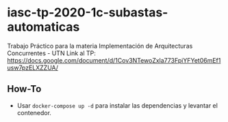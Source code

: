# iasc-tp-2020-1c-subastas-automaticas
Trabajo Práctico para la materia Implementación de Arquitecturas Concurrentes - UTN
Link al TP: https://docs.google.com/document/d/1Cov3NTewoZxla773FpiYFYet06mEf1usw7pzELXZZUA/

## How-To
- Usar `docker-compose up -d` para instalar las dependencias y levantar el contenedor.
